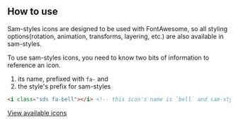 ## How to use

Sam-styles icons are designed to be used with FontAwesome, so all styling options(rotation, animation, transforms, layering, etc.) are also available in sam-styles.

To use sam-styles icons, you need to know two bits of information to reference an icon. 
1. its name, prefixed with `fa-` and 
2. the style's prefix for sam-styles

```html
<i class="sds fa-bell"></i> <!-- this icon's name is `bell` and sam-styles prefix is 'sds' -->
```

[View available icons](../../components/detail/icons.html)
